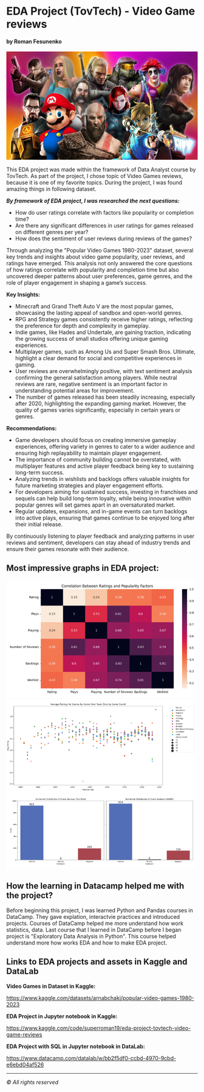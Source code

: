 # EDA Project (TovTech) - Video Game reviews

#### by Roman Fesunenko

![png](./assets/headline_pic.png)

This EDA project was made within the framework of Data Analyst course by TovTech.
As part of the project, I chose topic of Video Games reviews, because it is one of my favorite topics.
During the project, I was found amazing things in following dataset.

***By framework of EDA project, I was researched the next questions:***

* How do user ratings correlate with factors like popularity or completion time?
* Are there any significant differences in user ratings for games released on different genres per year?
* How does the sentiment of user reviews during reviews of the games?

Through analyzing the "Popular Video Games 1980-2023" dataset, several key trends and insights about video game popularity, user reviews, and ratings have emerged. This analysis not only answered the core questions of how ratings correlate with popularity and completion time but also uncovered deeper patterns about user preferences, game genres, and the role of player engagement in shaping a game’s success.

**Key Insights:**

* Minecraft and Grand Theft Auto V are the most popular games, showcasing the lasting appeal of sandbox and open-world genres.
* RPG and Strategy games consistently receive higher ratings, reflecting the preference for depth and complexity in gameplay.
* Indie games, like Hades and Undertale, are gaining traction, indicating the growing success of small studios offering unique gaming experiences.
* Multiplayer games, such as Among Us and Super Smash Bros. Ultimate, highlight a clear demand for social and competitive experiences in gaming.
* User reviews are overwhelmingly positive, with text sentiment analysis confirming the general satisfaction among players. While neutral reviews are rare, negative sentiment is an important factor in understanding potential areas for improvement.
* The number of games released has been steadily increasing, especially after 2020, highlighting the expanding gaming market. However, the quality of games varies significantly, especially in certain years or genres.

**Recommendations:**

* Game developers should focus on creating immersive gameplay experiences, offering variety in genres to cater to a wider audience and ensuring high replayability to maintain player engagement.
* The importance of community building cannot be overstated, with multiplayer features and active player feedback being key to sustaining long-term success.
* Analyzing trends in wishlists and backlogs offers valuable insights for future marketing strategies and player engagement efforts.
* For developers aiming for sustained success, investing in franchises and sequels can help build long-term loyalty, while being innovative within popular genres will set games apart in an oversaturated market.
* Regular updates, expansions, and in-game events can turn backlogs into active plays, ensuring that games continue to be enjoyed long after their initial release.

By continuously listening to player feedback and analyzing patterns in user reviews and sentiment, developers can stay ahead of industry trends and ensure their games resonate with their audience.

## Most impressive graphs in EDA project:

![png](./assets/graphX1.png)
![png](./assets/graphX2.png)
![png](./assets/graphX3.png)

## How the learning in Datacamp helped me with the project?

Before beginning this project, I was learned Python and Pandas courses in DataCamp.
They gave explation, interactvie practices and introduced projects.
Courses of DataCamp helped me more understand how work statistics, data.
Last course that I learned in DataCamp before I began project is "Exploratory Data Analysis in Python".
This course helped understand more how works EDA and how to make EDA project.

## Links to EDA projects and assets in Kaggle and DataLab

**Video Games in Dataset in Kaggle:**

https://www.kaggle.com/datasets/arnabchaki/popular-video-games-1980-2023

**EDA Project in Jupyter notebook in Kaggle:**

https://www.kaggle.com/code/superroman19/eda-project-tovtech-video-game-reviews

**EDA Project with SQL in Jupyter notebook in DataLab:**

https://www.datacamp.com/datalab/w/bb2f5df0-ccbd-4970-9cbd-e6ebd04af526

---

*© All rights reserved*
